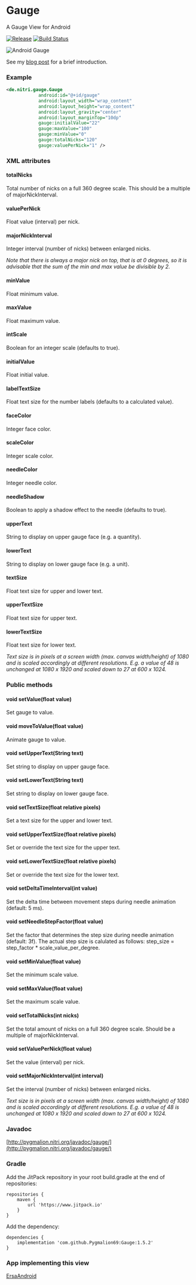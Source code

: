 # Gauge
A Gauge View for Android

[![Release](https://jitpack.io/v/Pygmalion69/Gauge.svg)](https://jitpack.io/#Pygmalion69/Gauge) [![Build Status](https://travis-ci.com/Pygmalion69/Gauge.svg?branch=master)](https://app.travis-ci.com/github/Pygmalion69/Gauge)

![Android Gauge](device-screenshot-2.png "Android Gauge")

See my [blog post](http://pygmalion.nitri.de/android-gauge-view-1039.html) for a brief introduction.

### Example

```xml
<de.nitri.gauge.Gauge
            android:id="@+id/gauge"
            android:layout_width="wrap_content"
            android:layout_height="wrap_content"
            android:layout_gravity="center"
            android:layout_marginTop="10dp"
            gauge:initialValue="22"
            gauge:maxValue="100"
            gauge:minValue="0"
            gauge:totalNicks="120"
            gauge:valuePerNick="1" />
```

### XML attributes
#### totalNicks
Total number of nicks on a full 360 degree scale. This should be a multiple of majorNickInterval.
#### valuePerNick
Float value (interval) per nick.
#### majorNickInterval
Integer interval (number of nicks) between enlarged nicks.

*Note that there is always a major nick on top, that is at 0 degrees, so
it is advisable that the sum of the min and max value be divisible by 2.*

#### minValue
Float minimum value.
#### maxValue
Float maximum value.
#### intScale
Boolean for an integer scale (defaults to true).
#### initialValue
Float initial value.
#### labelTextSize
Float text size for the number labels (defaults to a calculated value).
#### faceColor
Integer face color.
#### scaleColor
Integer scale color.
#### needleColor
Integer needle color.
#### needleShadow
Boolean to apply a shadow effect to the needle (defaults to true).
#### upperText
String to display on upper gauge face (e.g. a quantity).
#### lowerText
String to display on lower gauge face (e.g. a unit).
#### textSize
Float text size for upper and lower text.
#### upperTextSize
Float text size for upper text.
#### lowerTextSize
Float text size for lower text.

*Text size is in pixels at a screen width (max. canvas width/height) of 1080 and is scaled
accordingly at different resolutions. E.g. a value of 48 is unchanged at 1080 x 1920
and scaled down to 27 at 600 x 1024.*

### Public methods
#### void setValue(float value)
Set gauge to value.
#### void moveToValue(float value)
Animate gauge to value.
#### void setUpperText(String text)
Set string to display on upper gauge face.
#### void setLowerText(String text)
Set string to display on lower gauge face.
#### void setTextSize(float relative pixels)
Set a text size for the upper and lower text.
#### void setUpperTextSize(float relative pixels)
Set or override the text size for the upper text.
#### void setLowerTextSize(float relative pixels)
Set or override the text size for the lower text.
#### void setDeltaTimeInterval(int value)
Set the delta time between movement steps during needle animation (default: 5 ms).
#### void setNeedleStepFactor(float value)
Set the factor that determines the step size during needle animation (default: 3f).
The actual step size is calulated as follows: step_size = step_factor * scale_value_per_degree.
#### void setMinValue(float value)
Set the minimum scale value.
#### void setMaxValue(float value)
Set the maximum scale value.
####  void setTotalNicks(int nicks)
Set the total amount of nicks on a full 360 degree scale. Should be a multiple of majorNickInterval.
#### void setValuePerNick(float value)
Set the value (interval) per nick.
#### void setMajorNickInterval(int interval)
Set the interval (number of nicks) between enlarged nicks.

*Text size is in pixels at a screen width (max. canvas width/height) of 1080 and is scaled
accordingly at different resolutions. E.g. a value of 48 is unchanged at 1080 x 1920
and scaled down to 27 at 600 x 1024.*

### Javadoc
[http://pygmalion.nitri.org/javadoc/gauge/](http://pygmalion.nitri.org/javadoc/gauge/)


### Gradle

Add the JitPack repository in your root build.gradle at the end of repositories:

```
repositories {
    maven {
        url 'https://www.jitpack.io'
    }
}
```

Add the dependency:

```
dependencies {
    implementation 'com.github.Pygmalion69:Gauge:1.5.2'
}
```

### App implementing this view

[ErsaAndroid](https://github.com/Pygmalion69/ErsaAndroid)
